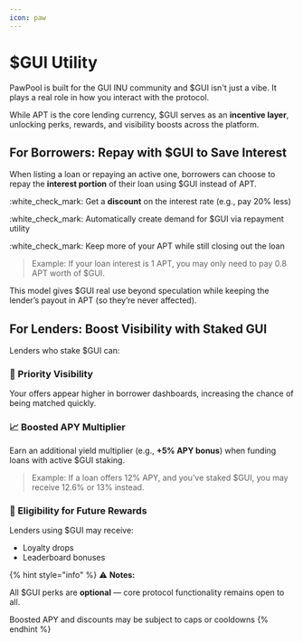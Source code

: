 ```yaml
---
icon: paw
---
```


# $GUI Utility

PawPool is built for the GUI INU community and $GUI isn't just a vibe. It plays a real role in how you interact with the protocol.

While APT is the core lending currency, $GUI serves as an **incentive layer**, unlocking perks, rewards, and visibility boosts across the platform.

## For Borrowers: Repay with $GUI to Save Interest

When listing a loan or repaying an active one, borrowers can choose to repay the **interest portion** of their loan using $GUI instead of APT.

:white\_check\_mark: Get a **discount** on the interest rate (e.g., pay 20% less)

:white\_check\_mark: Automatically create demand for $GUI via repayment utility

:white\_check\_mark: Keep more of your APT while still closing out the loan

> Example: If your loan interest is 1 APT, you may only need to pay 0.8 APT worth of $GUI.

This model gives $GUI real use beyond speculation while keeping the lender’s payout in APT (so they’re never affected).

## For Lenders: Boost Visibility with Staked GUI

Lenders who stake $GUI can:

### 🚀 Priority Visibility

Your offers appear higher in borrower dashboards, increasing the chance of being matched quickly.

### 📈 Boosted APY Multiplier

Earn an additional yield multiplier (e.g., **+5% APY bonus**) when funding loans with active $GUI staking.

> Example: If a loan offers 12% APY, and you’ve staked $GUI, you may receive 12.6% or 13% instead.

### 🎁 Eligibility for Future Rewards

Lenders using $GUI may receive:

* Loyalty drops
* Leaderboard bonuses

{% hint style="info" %}
:warning:  **Notes:**

All $GUI perks are **optional** — core protocol functionality remains open to all.

Boosted APY and discounts may be subject to caps or cooldowns
{% endhint %}
